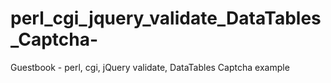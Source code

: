 # perl_cgi_jquery_validate_DataTables_Captcha-
Guestbook - perl, cgi, jQuery validate, DataTables Captcha example
